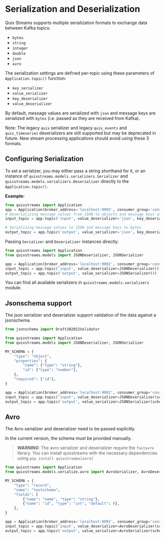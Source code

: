 # Serialization and Deserialization

Quix Streams supports multiple serialization formats to exchange data between Kafka topics:

- `bytes`
- `string`
- `integer`
- `double`
- `json`
- `avro`

The serialization settings are defined per-topic using these parameters of `Application.topic()` function:

- `key_serializer`
- `value_serializer`
- `key_deserializer`
- `value_deserializer`

By default, message values are serialized with `json` and message keys are serialized with `bytes` (i.e. passed as they are received from Kafka).

Note: The legacy `quix` serializer and legacy `quix_events` and `quix_timeseries` deserializers are still supported but may be deprecated in future. New stream processing applications should avoid using these 3 formats.

## Configuring Serialization
To set a serializer, you may either pass a string shorthand for it, or an instance of `quixstreams.models.serializers.Serializer` and `quixstreams.models.serializers.Deserializer` directly 
to the `Application.topic()`.

**Example:**

```python
from quixstreams import Application
app = Application(broker_address='localhost:9092', consumer_group='consumer')
# Deserializing message values from JSON to objects and message keys as strings 
input_topic = app.topic('input', value_deserializer='json', key_deserializer='string')

# Serializing message values to JSON and message keys to bytes
output_topic = app.topic('output', value_serializer='json', key_deserializer='bytes')
```


Passing `Serializer` and `Deserializer` instances directly:

```python
from quixstreams import Application
from quixstreams.models import JSONDeserializer, JSONSerializer

app = Application(broker_address='localhost:9092', consumer_group='consumer')
input_topic = app.topic('input', value_deserializer=JSONDeserializer())
output_topic = app.topic('output', value_serializer=JSONSerializer())
```

You can find all available serializers in `quixstreams.models.serializers` module.

## Jsonschema support

The json serializer and deserializer support validation of the data against a jsonschema.

```python
from jsonschema import Draft202012Validator

from quixstreams import Application
from quixstreams.models import JSONDeserializer, JSONSerializer

MY_SCHEMA = {
    "type": "object",
    "properties": {
        "name": {"type": "string"},
        "id": {"type": "number"},
    },
    "required": ["id"],
}

app = Application(broker_address='localhost:9092', consumer_group='consumer')
input_topic = app.topic('input', value_deserializer=JSONDeserializer(schema=MY_SCHEMA))
output_topic = app.topic('output', value_serializer=JSONSerializer(schema=MY_SCHEMA))
```

## Avro

The Avro serializer and deserializer need to be passed explicitly.  

In the current version, the schema must be provided manually.

> ***WARNING***: The avro serializer and deserializer require the `fastavro` library.
> You can install quixstreams with the necessary dependencies using
> `pip install quixstreams[avro]`

```python
from quixstreams import Application
from quixstreams.models.serialize.avro import AvroSerializer, AvroDeserializer

MY_SCHEMA = {
    "type": "record",
    "name": "testschema",
    "fields": [
        {"name": "name", "type": "string"},
        {"name": "id", "type": "int", "default": 0},
    ],
}

app = Application(broker_address='localhost:9092', consumer_group='consumer')
input_topic = app.topic('input', value_deserializer=AvroDeserializer(schema=MY_SCHEMA))
output_topic = app.topic('output', value_serializer=AvroSerializer(schema=MY_SCHEMA))
```
